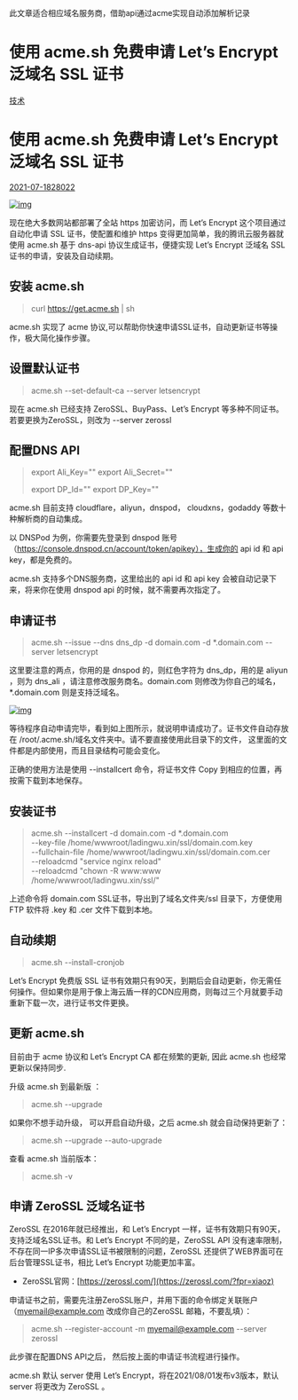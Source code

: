 此文章适合相应域名服务商，借助api通过acme实现自动添加解析记录

# 使用 acme.sh 免费申请 Let’s Encrypt 泛域名 SSL 证书

[技术](https://munue.com/jishu)

# 使用 acme.sh 免费申请 Let’s Encrypt 泛域名 SSL 证书

[2021-07-18](https://munue.com/68.html)[2](javascript:;)[802](https://munue.com/68.html)[2](https://munue.com/68.html#comments)

[![img](https://munue.com/wp-content/uploads/2021/07/1626536489-letsencryptssl.png)](https://munue.com/wp-content/uploads/2021/07/1626536489-letsencryptssl.png)

现在绝大多数网站都部署了全站 https 加密访问，而 Let’s Encrypt 这个项目通过自动化申请 SSL 证书，使配置和维护 https 变得更加简单，我的腾讯云服务器就使用 acme.sh 基于 dns-api 协议生成证书，便捷实现 Let’s Encrypt 泛域名 SSL 证书的申请，安装及自动续期。

## 安装 acme.sh

> curl https://get.acme.sh | sh

acme.sh 实现了 acme 协议,可以帮助你快速申请SSL证书，自动更新证书等操作，极大简化操作步骤。

## 设置默认证书

> acme.sh --set-default-ca --server letsencrypt

现在 acme.sh 已经支持 ZeroSSL、BuyPass、Let’s Encrypt 等多种不同证书。若要更换为ZeroSSL，则改为 --server zerossl

## 配置DNS API

> export Ali_Key="<key>"
> export Ali_Secret="<secret>"
>
> export DP_Id="<id>"
> export DP_Key="<key>"

acme.sh 目前支持 cloudflare，aliyun，dnspod， cloudxns，godaddy 等数十种解析商的自动集成。

以 DNSPod 为例，你需要先登录到 dnspod 账号（https://console.dnspod.cn/account/token/apikey），生成你的 api id 和 api key，都是免费的。

acme.sh 支持多个DNS服务商，这里给出的 api id 和 api key 会被自动记录下来，将来你在使用 dnspod api 的时候，就不需要再次指定了。

## 申请证书

> acme.sh --issue --dns dns_dp -d domain.com -d *.domain.com --server letsencrypt

这里要注意的两点，你用的是 dnspod 的，则红色字符为 dns_dp，用的是 aliyun ，则为 dns_ali ，请注意修改服务商名。domain.com 则修改为你自己的域名，*.domain.com 则是支持泛域名。

[![img](https://munue.com/wp-content/uploads/2021/07/1626533771-20210717121517.png)](https://munue.com/wp-content/uploads/2021/07/1626533771-20210717121517.png)

等待程序自动申请完毕，看到如上图所示，就说明申请成功了。证书文件自动存放在 /root/.acme.sh/域名文件夹中。请不要直接使用此目录下的文件， 这里面的文件都是内部使用，而且目录结构可能会变化。

正确的使用方法是使用 --installcert 命令，将证书文件 Copy 到相应的位置，再按需下载到本地保存。

## 安装证书

> acme.sh --installcert -d domain.com -d *.domain.com \
> --key-file /home/wwwroot/ladingwu.xin/ssl/domain.com.key \
> --fullchain-file /home/wwwroot/ladingwu.xin/ssl/domain.com.cer \
> --reloadcmd "service nginx reload" \
> --reloadcmd "chown -R www:www /home/wwwroot/ladingwu.xin/ssl/"

上述命令将 domain.com SSL证书，导出到了域名文件夹/ssl 目录下，方便使用 FTP 软件将 .key 和 .cer 文件下载到本地。

## 自动续期

> acme.sh --install-cronjob

Let’s Encrypt 免费版 SSL 证书有效期只有90天，到期后会自动更新，你无需任何操作。但如果你是用于像上海云盾一样的CDN应用商，则每过三个月就要手动重新下载一次，进行证书文件更换。

## 更新 acme.sh

目前由于 acme 协议和 Let’s Encrypt CA 都在频繁的更新, 因此 acme.sh 也经常更新以保持同步.

升级 acme.sh 到最新版 ：

> acme.sh --upgrade

如果你不想手动升级， 可以开启自动升级，之后 acme.sh 就会自动保持更新了：

> acme.sh --upgrade --auto-upgrade

查看 acme.sh 当前版本：

> acme.sh -v

## 申请 ZeroSSL 泛域名证书

ZeroSSL 在2016年就已经推出，和 Let’s Encrypt 一样，证书有效期只有90天，支持泛域名SSL证书。和 Let’s Encrypt 不同的是，ZeroSSL API 没有速率限制，不存在同一IP多次申请SSL证书被限制的问题，ZeroSSL 还提供了WEB界面可在后台管理SSL证书，相比 Let’s Encrypt 功能更加丰富。

- ZeroSSL官网：[https://zerossl.com/](https://zerossl.com/?fpr=xiaoz)

申请证书之前，需要先注册ZeroSSL账户，并用下面的命令绑定关联账户（myemail@example.com 改成你自己的ZeroSSL 邮箱，不要乱填）：

> acme.sh --register-account -m myemail@example.com --server zerossl

此步骤在配置DNS API之后， 然后按上面的申请证书流程进行操作。

acme.sh 默认 server 使用 Let’s Encrypt，将在2021/08/01发布v3版本，默认 server 将更改为 ZeroSSL 。